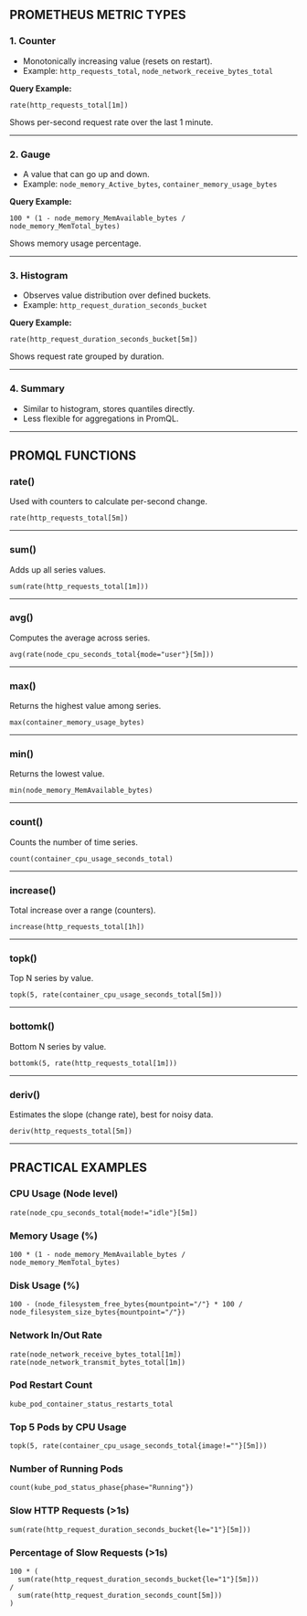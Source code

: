## PROMETHEUS METRIC TYPES

### 1. Counter

* Monotonically increasing value (resets on restart).
* Example: `http_requests_total`, `node_network_receive_bytes_total`

**Query Example:**

```promql
rate(http_requests_total[1m])
```

Shows per-second request rate over the last 1 minute.

---

### 2. Gauge

* A value that can go up and down.
* Example: `node_memory_Active_bytes`, `container_memory_usage_bytes`

**Query Example:**

```promql
100 * (1 - node_memory_MemAvailable_bytes / node_memory_MemTotal_bytes)
```

Shows memory usage percentage.

---

### 3. Histogram

* Observes value distribution over defined buckets.
* Example: `http_request_duration_seconds_bucket`

**Query Example:**

```promql
rate(http_request_duration_seconds_bucket[5m])
```

Shows request rate grouped by duration.

---

### 4. Summary

* Similar to histogram, stores quantiles directly.
* Less flexible for aggregations in PromQL.

---

## PROMQL FUNCTIONS

### rate()

Used with counters to calculate per-second change.

```promql
rate(http_requests_total[5m])
```

---

### sum()

Adds up all series values.

```promql
sum(rate(http_requests_total[1m]))
```

---

### avg()

Computes the average across series.

```promql
avg(rate(node_cpu_seconds_total{mode="user"}[5m]))
```

---

### max()

Returns the highest value among series.

```promql
max(container_memory_usage_bytes)
```

---

### min()

Returns the lowest value.

```promql
min(node_memory_MemAvailable_bytes)
```

---

### count()

Counts the number of time series.

```promql
count(container_cpu_usage_seconds_total)
```

---

### increase()

Total increase over a range (counters).

```promql
increase(http_requests_total[1h])
```

---

### topk()

Top N series by value.

```promql
topk(5, rate(container_cpu_usage_seconds_total[5m]))
```

---

### bottomk()

Bottom N series by value.

```promql
bottomk(5, rate(http_requests_total[1m]))
```

---

### deriv()

Estimates the slope (change rate), best for noisy data.

```promql
deriv(http_requests_total[5m])
```

---

## PRACTICAL EXAMPLES

### CPU Usage (Node level)

```promql
rate(node_cpu_seconds_total{mode!="idle"}[5m])
```

### Memory Usage (%)

```promql
100 * (1 - node_memory_MemAvailable_bytes / node_memory_MemTotal_bytes)
```

### Disk Usage (%)

```promql
100 - (node_filesystem_free_bytes{mountpoint="/"} * 100 / node_filesystem_size_bytes{mountpoint="/"})
```

### Network In/Out Rate

```promql
rate(node_network_receive_bytes_total[1m])
rate(node_network_transmit_bytes_total[1m])
```

### Pod Restart Count

```promql
kube_pod_container_status_restarts_total
```

### Top 5 Pods by CPU Usage

```promql
topk(5, rate(container_cpu_usage_seconds_total{image!=""}[5m]))
```

### Number of Running Pods

```promql
count(kube_pod_status_phase{phase="Running"})
```

### Slow HTTP Requests (>1s)

```promql
sum(rate(http_request_duration_seconds_bucket{le="1"}[5m]))
```

### Percentage of Slow Requests (>1s)

```promql
100 * (
  sum(rate(http_request_duration_seconds_bucket{le="1"}[5m])) 
/
  sum(rate(http_request_duration_seconds_count[5m]))
)
```